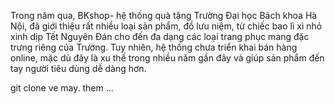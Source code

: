 Trong năm qua, BKshop- hệ thống quà tặng Trường Đại học Bách khoa Hà Nội, đã giới thiệu rất nhiều loại sản phẩm, đồ lưu niệm, từ chiếc bao lì xì nhỏ xinh dịp Tết Nguyên Đán cho đến đa dạng các loại trang phục mang đặc trưng riêng của Trường. Tuy nhiên, hệ thống chưa triển khai bán hàng online, mặc dù đây là xu thế trong nhiều năm gần đây và giúp sản phẩm đến tay người tiêu dùng dễ dàng hơn.

git clone ve may. them ... 